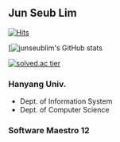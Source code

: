 ## Jun Seub Lim

[![Hits](https://hits.seeyoufarm.com/api/count/incr/badge.svg?url=https%3A%2F%2Fgithub.com%2Fjunseublim%2Fhit-counter&count_bg=%234597E7&title_bg=%2388CAE5&icon=&icon_color=%23E5C3C3&title=hits&edge_flat=false)](https://hits.seeyoufarm.com)

<div styles="display: flex">
  
[![junseublim's GitHub stats](https://github-readme-stats.vercel.app/api?username=junseublim&hide=issues,prs&show_icons=true&theme=react)

[![solved.ac tier](http://mazassumnida.wtf/api/generate_badge?boj=junslim11)](https://solved.ac/junslim11)

</div>

### Hanyang Univ.

- Dept. of Information System
- Dept. of Computer Science

### Software Maestro 12


